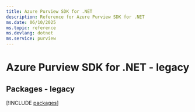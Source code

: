 ```yaml
---
title: Azure Purview SDK for .NET
description: Reference for Azure Purview SDK for .NET
ms.date: 06/10/2025
ms.topic: reference
ms.devlang: dotnet
ms.service: purview
---
```

# Azure Purview SDK for .NET - legacy
## Packages - legacy
[!INCLUDE [packages](purview-index.md)]
